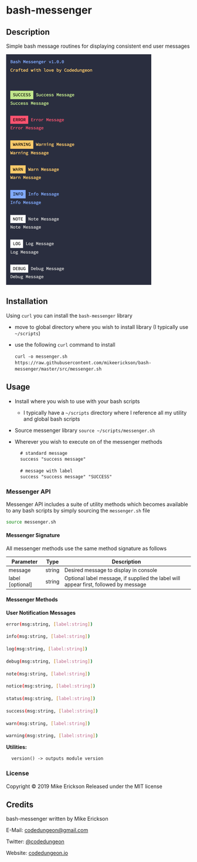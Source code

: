# bash-messenger

## Description

Simple bash message routines for displaying consistent end user messages

![Screenshot](https://github.com/mikeerickson/bash-messenger/blob/master/docs/messenger-example.png)

## Installation

Using `curl` you can install the `bash-messenger` library

- move to global directory where you wish to install library (I typically use `~/scripts`)

- use the following `curl` command to install

    `curl -o messenger.sh https://raw.githubusercontent.com/mikeerickson/bash-messenger/master/src/messenger.sh`

## Usage

- Install where you wish to use with your bash scripts
  - I typically have a `~/scripts` directory where I reference all my utility and global bash scripts
- Source messenger library
    `source ~/scripts/messenger.sh`
- Wherever you wish to execute on of the messenger methods

    ```shell
      # standard message
      success "success message"

      # message with label
      success "success message" "SUCCESS"
    ```

### Messenger API

Messenger API includes a suite of utility methods which becomes available to any bash scripts by simply sourcing the `messenger.sh` file

```bash
source messenger.sh
```

#### Messenger Signature

All messenger methods use the same method signature as follows

| Parameter        | Type   | Description                                                                          |
| ---------------- | ------ | ------------------------------------------------------------------------------------ |
| message          | string | Desired message to display in console                                                |
| label [optional] | string | Optional label message, if supplied the label will appear first, followed by message |

#### Messenger Methods

**User Notification Messages**

```bash
error(msg:string, [label:string])

info(msg:string, [label:string])

log(msg:string, [label:string])

debug(msg:string, [label:string])

note(msg:string, [label:string])

notice(msg:string, [label:string])

status(msg:string, [label:string])

success(msg:string, [label:string])

warn(msg:string, [label:string])

warning(msg:string, [label:string])
```

**Utilities:**
```
  version() -> outputs module version
```

### License

Copyright &copy; 2019 Mike Erickson
Released under the MIT license

## Credits

bash-messenger written by Mike Erickson

E-Mail: [codedungeon@gmail.com](mailto:codedungeon@gmail.com)

Twitter: [@codedungeon](http://twitter.com/codedungeon)

Website: [codedungeon.io](http://codedungeon.io)